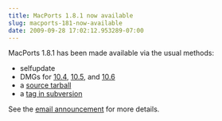 ```yaml
---
title: MacPorts 1.8.1 now available
slug: macports-181-now-available
date: 2009-09-28 17:02:12.953289-07:00
---
```


MacPorts 1.8.1 has been made available via the usual methods:

* selfupdate
* DMGs for [10.4](https://distfiles.macports.org/MacPorts/MacPorts-1.8.1-10.4-Tiger.dmg "10.4 DMG"), [10.5](https://distfiles.macports.org/MacPorts/MacPorts-1.8.1-10.5-Leopard.dmg "10.4 DMG"), and [10.6](https://distfiles.macports.org/MacPorts/MacPorts-1.8.1-10.6-SnowLeopard.dmg "10.5 DMG")
* a [source tarball](https://www.macports.org/install.php#source)
* a [tag in subversion](https://svn.macports.org/repository/macports/tags/release_1_8_1)

See the [email announcement](https://lists.macosforge.org/pipermail/macports-announce/2009-September/000005.html) for more details.
